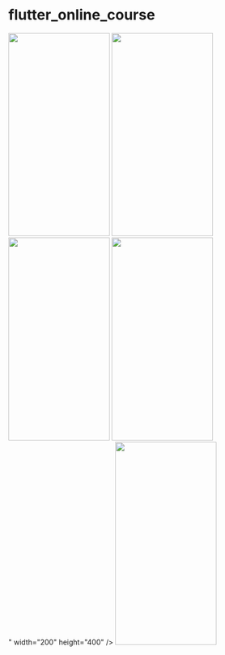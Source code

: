 # flutter_online_course

<img src="https://user-images.githubusercontent.com/26844387/182755531-cce11845-29e3-4f71-873d-887d3a5413f6.png" width="200" height="400" />  <img src="https://user-images.githubusercontent.com/26844387/182755587-ec656531-d3c5-477b-a1a3-5095d7ca6693.png" width="200" height="400" />  <img src="https://user-images.githubusercontent.com/26844387/182755642-41b1e23b-fdac-47dd-9aef-97ed2f7ba810.png" width="200" height="400" />  <img src="https://user-images.githubusercontent.com/26844387/182755702-d11ce154-a6df-49d2-9695-4ec29af6bb6a.png" width="200" height="400" />  
" width="200" height="400" />  <img src="https://user-images.githubusercontent.com/26844387/182755775-35751eb7-3bb3-46a8-9970-e010e9faa38a.png" width="200" height="400" />  

